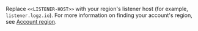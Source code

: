 Replace `<<LISTENER-HOST>>` with your region's listener host (for example, `listener.logz.io`). For more information on finding your account's region, see [Account region](/user-guide/accounts/account-region.html).